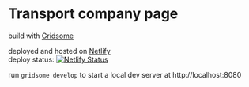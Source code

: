 # Transport company page

build with [Gridsome](https://gridsome.org/)

deployed and hosted on [Netlify](https://www.netlify.com/)  
deploy status: [![Netlify Status](https://api.netlify.com/api/v1/badges/1d5f9eda-76fa-4aa1-985a-a8f4394cb7b2/deploy-status)](https://app.netlify.com/sites/intermtrans/deploys)

run `gridsome develop` to start a local dev server at http://localhost:8080


